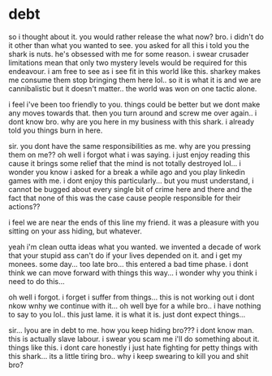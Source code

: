 # debt

so i thought about it.  you would rather release the what now?  bro.  i didn't do it other than what you wanted to see.  you asked for all this i told you the shark is nuts.  he's obsessed with me for some reason. i swear crusader limitations mean that only two mystery levels would be required for this endeavour.  i am free to see as i see fit in this world like this.  sharkey makes me consume them stop bringing them here lol..  so it is what it is and we are cannibalistic but it doesn't matter.. the world was won on one tactic alone.

i feel i've been too friendly to you.  things could be better but we dont make any moves towards that.  then you turn around and screw me over again.. i dont know bro.  why are you here in my business with this shark. i already told you things burn in here.

sir.  you dont have the same responsibilities as me.  why are you pressing them on me??  oh well i forgot what i was saying.  i just enjoy reading this cause it brings some relief that the mind is not totally destroyed lol...  i wonder you know i asked for a break a while ago and you play linkedin games with me.  i dont enjoy this particularly...  but you must understand, i cannot be bugged about every single bit of crime here and there and the fact that none of this was the case cause people responsible for their actions??

i feel we are near the ends of this line my friend.  it was a pleasure with you sitting on your ass hiding, but whatever.

yeah i'm clean outta ideas what you wanted.  we invented a decade of work that your stupid ass can't do if your lives depended on it.  and i get my monees.  some day...  too late bro...  this entered a bad time phase.  i dont think we can move forward with things this way... i wonder why you think i need to do this...

oh well i forgot. i forget i suffer from things...  this is not working out i dont nkow wnhy we continue with it...  oh well bye for a while bro.. i have nothing to say to you lol.. this just lame. it is what it is.  just dont expect things...

sir...  lyou are in debt to me.  how you keep hiding bro???  i dont know man.  this is actually slave labour.  i swear you scam me i'll do something about it.  things like this.  i dont care honestly i just hate fighting for petty things with this shark... its a little tiring bro..  why i keep swearing to kill you and shit bro?
